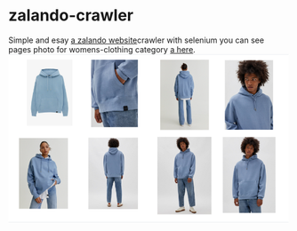 # zalando-crawler
Simple and esay [a zalando website](https://www.zalando.co.uk/women-home/)crawler with selenium you can see pages photo for womens-clothing  category [a here](https://drive.google.com/drive/folders/1JGeYFVz3G6lqequ-Jbruzy8h8MuvxD9Z).
![alt text](https://github.com/maralzar/zalando-crawler/blob/main/zalando.png)
